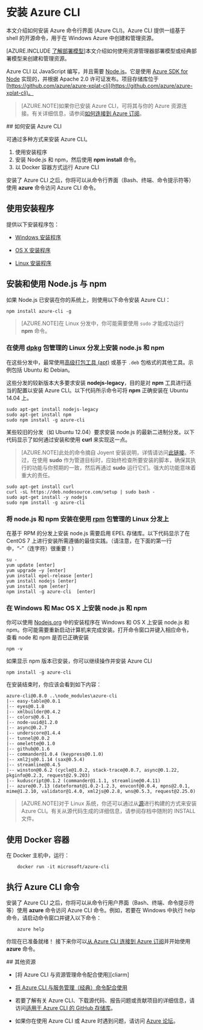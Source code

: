 <properties
	pageTitle="安装 Azure 命令行界面 | Windows Azure"
	description="安装适用于 Mac、Linux 和 Windows 的 Azure CLI 即可使用 Azure 服务"
	editor=""
	manager="timlt"
	documentationCenter=""
	authors="dlepow"
	services=""
	tags="azure-resource-manager,azure-service-management"/>

<tags
	ms.service="multiple"
	ms.date="09/18/2015"
	wacn.date="11/12/2015"/>

# 安装 Azure CLI

本文介绍如何安装 Azure 命令行界面 (Azure CLI)。Azure CLI 提供一组基于 shell 的开源命令，用于在 Windows Azure 中创建和管理资源。

[AZURE.INCLUDE [了解部署模型](../includes/learn-about-deployment-models-include.md)]本文介绍如何使用资源管理器部署模型或经典部署模型来创建和管理资源。

Azure CLI 以 JavaScript 编写，并且需要 [Node.js](https://nodejs.org)。它是使用 [Azure SDK for Node](https://github.com/azure/azure-sdk-for-node) 实现的，并根据 Apache 2.0 许可证发布。项目存储库位于 [https://github.com/azure/azure-xplat-cli](https://github.com/azure/azure-xplat-cli)。

> [AZURE.NOTE]如果你已安装 Azure CLI，可将其与你的 Azure 资源连接。有关详细信息，请参阅[如何连接到 Azure 订阅](/documentation/articles/xplat-cli-connect/#configure)。

<a id="install">
## 如何安装 Azure CLI

可通过多种方式来安装 Azure CLI。

1. 使用安装程序
2. 安装 Node.js 和 npm，然后使用 **npm install** 命令。
3. 以 Docker 容器方式运行 Azure CLI

安装了 Azure CLI 之后，你将可以从命令行界面（Bash、终端、命令提示符等）使用 **azure** 命令访问 Azure CLI 命令。

## 使用安装程序

提供以下安装程序包：

* [Windows 安装程序][windows-installer]

* [OS X 安装程序](http://go.microsoft.com/fwlink/?LinkId=252249)

* [Linux 安装程序][linux-installer]


## 安装和使用 Node.js 与 npm

如果 Node.js 已安装在你的系统上，则使用以下命令安装 Azure CLI：

	npm install azure-cli -g

> [AZURE.NOTE]在 Linux 分发中，你可能需要使用 `sudo` 才能成功运行 __npm__ 命令。

### 在使用 [dpkg](http://zh.wikipedia.org/wiki/Dpkg) 包管理的 Linux 分发上安装 node.js 和 npm
在这些分发中，最常使用[高级打包工具 (apt)](http://zh.wikipedia.org/wiki/Advanced_Packaging_Tool) 或基于 `.deb` 包格式的其他工具。示例包括 Ubuntu 和 Debian。

这些分发的较新版本大多要求安装 **nodejs-legacy**，目的是对 **npm** 工具进行适当的配置以安装 Azure CLI。以下代码所示命令可将 **npm** 正确安装在 Ubuntu 14.04 上。

	sudo apt-get install nodejs-legacy
	sudo apt-get install npm
	sudo npm install -g azure-cli

某些较旧的分发（如 Ubuntu 12.04）要求安装 node.js 的最新二进制分发。以下代码显示了如何通过安装和使用 **curl** 来实现这一点。

>[AZURE.NOTE]此处的命令摘自 Joyent 安装说明，详情请访问[此链接](https://github.com/joyent/node/wiki/installing-node.js-via-package-manager)。不过，在使用 **sudo** 作为管道目标时，应始终检查所要安装的脚本，确保其执行的功能与你预期的一致，然后再通过 **sudo** 运行它们。强大的功能意味着重大的责任。

	sudo apt-get install curl
	curl -sL https://deb.nodesource.com/setup | sudo bash -
	sudo apt-get install -y nodejs
	sudo npm install -g azure-cli

### 将 node.js 和 npm 安装在使用 [rpm](http://zh.wikipedia.org/wiki/RPM_Package_Manager) 包管理的 Linux 分发上

在基于 RPM 的分发上安装 node.js 需要启用 EPEL 存储库。以下代码显示了在 CentOS 7 上进行安装所需遵循的最佳实践。（请注意，在下面的第一行中，“-”（连字符）很重要！）

	su -
	yum update [enter]
	yum upgrade –y [enter]
	yum install epel-release [enter]
	yum install nodejs [enter]
	yum install npm [enter]
	npm install -g azure-cli  [enter]

### 在 Windows 和 Mac OS X 上安装 node.js 和 npm

你可以使用 [Nodejs.org](https://nodejs.org/download/) 中的安装程序在 Windows 和 OS X 上安装 node.js 和 npm。你可能需要重新启动计算机来完成安装。打开命令窗口并键入相应命令，查看 node 和 npm 是否已正确安装

	npm -v

如果显示 npm 版本已安装，你可以继续操作并安装 Azure CLI

	npm install -g azure-cli

在安装结束时，你应该会看到如下内容：

	azure-cli@0.8.0 ..\node_modules\azure-cli
	|-- easy-table@0.0.1
	|-- eyes@0.1.8
	|-- xmlbuilder@0.4.2
	|-- colors@0.6.1
	|-- node-uuid@1.2.0
	|-- async@0.2.7
	|-- underscore@1.4.4
	|-- tunnel@0.0.2
	|-- omelette@0.1.0
	|-- github@0.1.6
	|-- commander@1.0.4 (keypress@0.1.0)
	|-- xml2js@0.1.14 (sax@0.5.4)
	|-- streamline@0.4.5
	|-- winston@0.6.2 (cycle@1.0.2, stack-trace@0.0.7, async@0.1.22, pkginfo@0.2.3, request@2.9.203)
	|-- kuduscript@0.1.2 (commander@1.1.1, streamline@0.4.11)
	|-- azure@0.7.13 (dateformat@1.0.2-1.2.3, envconf@0.0.4, mpns@2.0.1, mime@1.2.10, validator@1.4.0, xml2js@0.2.8, wns@0.5.3, request@2.25.0)

>[AZURE.NOTE]对于 Linux 系统，你还可以通过从[源](http://go.microsoft.com/fwlink/?linkid=253472&clcid=0x409)进行构建的方式来安装 Azure CLI。有关从源代码生成的详细信息，请参阅存档中随附的 INSTALL 文件。

## 使用 Docker 容器

在 Docker 主机中，运行：
```
	docker run -it microsoft/azure-cli
```

## 执行 Azure CLI 命令

安装了 Azure CLI 之后，你将可以从命令行用户界面（Bash、终端、命令提示符等）使用 **azure** 命令访问 Azure CLI 命令。例如，若要在 Windows 中执行 help 命令，请启动命令窗口并键入以下命令：

```
	azure help
```

你现在已准备就绪！ 接下来你可以[从 Azure CLI 连接到 Azure 订阅](/documentation/articles/xplat-cli-connect)并开始使用 **azure** 命令。


<a id="additional-resources">
## 其他资源

* [将 Azure CLI 与资源管理命令配合使用][cliarm]

* [将 Azure CLI 与服务管理（经典）命令配合使用][cliasm]

* 若要了解有关 Azure CLI、下载源代码、报告问题或贡献项目的详细信息，请访问[适用于 Azure CLI 的 GitHub 存储库](https://github.com/azure/azure-xplat-cli)。

* 如果你在使用 Azure CLI 或 Azure 时遇到问题，请访问 [Azure 论坛](https://social.msdn.microsoft.com/Forums/zh-cn/home)。



[mac-installer]: http://go.microsoft.com/fwlink/?LinkId=252249
[windows-installer]: http://go.microsoft.com/?linkid=9828653&clcid=0x409
[linux-installer]: http://go.microsoft.com/fwlink/?linkid=253472
[cliasm]: /documentation/articles/virtual-machines-command-line-tools

<!---HONumber=79-->